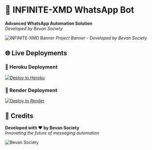# 🤖 INFINITE-XMD WhatsApp Bot

**Advanced WhatsApp Automation Solution**  
*Developed by Bevan Society*

![INFINITE-XMD Banner](https://via.placeholder.com/800x200/667eea/white?text=INFINITE-XMD+BOT)
*Project Banner - Developed by Bevan Society*

## 🌐 Live Deployments

### 🔷 Heroku Deployment
[![Deploy to Heroku](https://img.shields.io/badge/Deploy_to-Heroku-430098?style=for-the-badge&logo=heroku)](https://heroku.com/deploy?template=https://github.com/invinciblebevan/infinite-xmd-bot)

### 🔶 Render Deployment  
[![Deploy to Render](https://img.shields.io/badge/Deploy_to-Render-46a3b7?style=for-the-badge&logo=render)](https://render.com/deploy?repo=https://github.com/invinciblebevan/infinite-xmd-bot)

## 💝 Credits
**Developed with ❤️ by Bevan Society**  
*Innovating the future of messaging automation*

![Bevan Society](https://via.placeholder.com/150x150/764ba2/white?text=BEVAN+SOCIETY)
